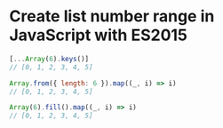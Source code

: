 # Create list number range in JavaScript with ES2015

```javascript
[...Array(6).keys()]
// [0, 1, 2, 3, 4, 5]

Array.from({ length: 6 }).map((_, i) => i)
// [0, 1, 2, 3, 4, 5]

Array(6).fill().map((_, i) => i)
// [0, 1, 2, 3, 4, 5]
```
